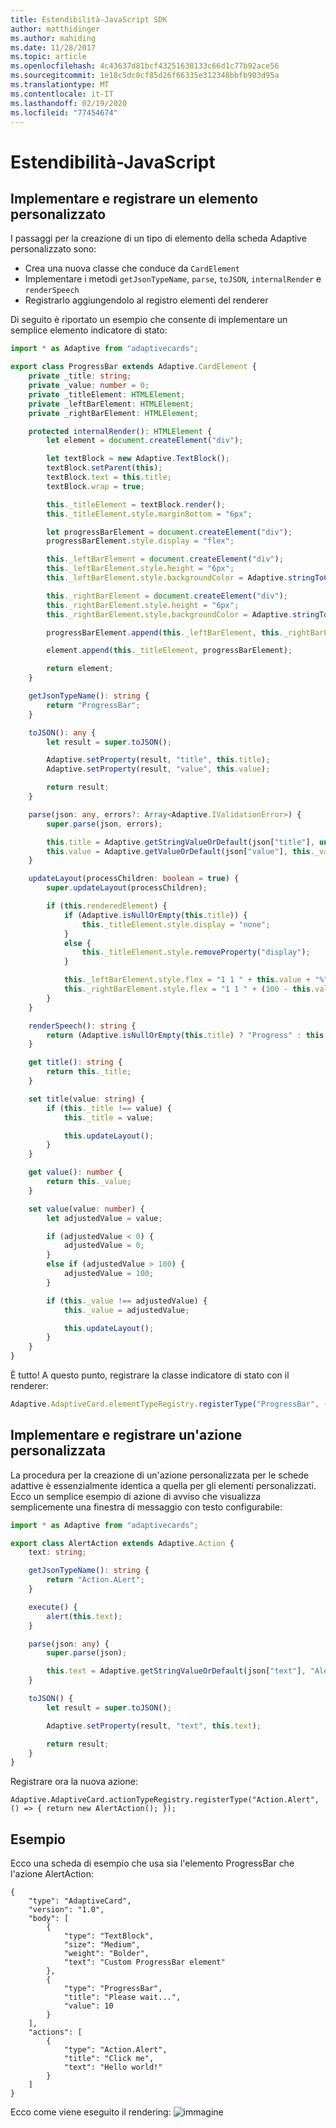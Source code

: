 ```yaml
---
title: Estendibilità-JavaScript SDK
author: matthidinger
ms.author: mahiding
ms.date: 11/28/2017
ms.topic: article
ms.openlocfilehash: 4c43637d81bcf43251638133c66d1c77b92ace56
ms.sourcegitcommit: 1e18c5dc0cf85d26f66335e312348bbfb903d95a
ms.translationtype: MT
ms.contentlocale: it-IT
ms.lasthandoff: 02/19/2020
ms.locfileid: "77454674"
---
```

# <a name="extensibility---javascript"></a>Estendibilità-JavaScript

## <a name="implement-and-register-a-custom-element"></a>Implementare e registrare un elemento personalizzato

I passaggi per la creazione di un tipo di elemento della scheda Adaptive personalizzato sono:
- Crea una nuova classe che conduce da `CardElement`
- Implementare i metodi `getJsonTypeName`, `parse`, `toJSON`, `internalRender` e `renderSpeech`
- Registrarlo aggiungendolo al registro elementi del renderer

Di seguito è riportato un esempio che consente di implementare un semplice elemento indicatore di stato:

```typescript
import * as Adaptive from "adaptivecards";

export class ProgressBar extends Adaptive.CardElement {
    private _title: string;
    private _value: number = 0;
    private _titleElement: HTMLElement;
    private _leftBarElement: HTMLElement;
    private _rightBarElement: HTMLElement;

    protected internalRender(): HTMLElement {
        let element = document.createElement("div");

        let textBlock = new Adaptive.TextBlock();
        textBlock.setParent(this);
        textBlock.text = this.title;
        textBlock.wrap = true;

        this._titleElement = textBlock.render();
        this._titleElement.style.marginBottom = "6px";

        let progressBarElement = document.createElement("div");
        progressBarElement.style.display = "flex";

        this._leftBarElement = document.createElement("div");
        this._leftBarElement.style.height = "6px";
        this._leftBarElement.style.backgroundColor = Adaptive.stringToCssColor(this.hostConfig.containerStyles.emphasis.foregroundColors.accent.default);

        this._rightBarElement = document.createElement("div");
        this._rightBarElement.style.height = "6px";
        this._rightBarElement.style.backgroundColor = Adaptive.stringToCssColor(this.hostConfig.containerStyles.emphasis.backgroundColor);

        progressBarElement.append(this._leftBarElement, this._rightBarElement);

        element.append(this._titleElement, progressBarElement);

        return element;
    }

    getJsonTypeName(): string {
        return "ProgressBar";
    }

    toJSON(): any {
        let result = super.toJSON();

        Adaptive.setProperty(result, "title", this.title);
        Adaptive.setProperty(result, "value", this.value);

        return result;
    }

    parse(json: any, errors?: Array<Adaptive.IValidationError>) {
        super.parse(json, errors);

        this.title = Adaptive.getStringValueOrDefault(json["title"], undefined);
        this.value = Adaptive.getValueOrDefault(json["value"], this._value);
    }

    updateLayout(processChildren: boolean = true) {
        super.updateLayout(processChildren);

        if (this.renderedElement) {
            if (Adaptive.isNullOrEmpty(this.title)) {
                this._titleElement.style.display = "none";
            }
            else {
                this._titleElement.style.removeProperty("display");
            }

            this._leftBarElement.style.flex = "1 1 " + this.value + "%";
            this._rightBarElement.style.flex = "1 1 " + (100 - this.value) + "%";
        }
    }

    renderSpeech(): string {
        return (Adaptive.isNullOrEmpty(this.title) ? "Progress" : this.title) + " " + Math.ceil(this.value) + "%";
    }

    get title(): string {
        return this._title;
    }

    set title(value: string) {
        if (this._title !== value) {
            this._title = value;

            this.updateLayout();
        }
    }

    get value(): number {
        return this._value;
    }

    set value(value: number) {
        let adjustedValue = value;

        if (adjustedValue < 0) {
            adjustedValue = 0;
        }
        else if (adjustedValue > 100) {
            adjustedValue = 100;
        }

        if (this._value !== adjustedValue) {
            this._value = adjustedValue;

            this.updateLayout();
        }
    }
}
```

È tutto! A questo punto, registrare la classe indicatore di stato con il renderer:

```typescript
Adaptive.AdaptiveCard.elementTypeRegistry.registerType("ProgressBar", () => { return new ProgressBar(); });
```

## <a name="implement-and-register-a-custom-action"></a>Implementare e registrare un'azione personalizzata

La procedura per la creazione di un'azione personalizzata per le schede adattive è essenzialmente identica a quella per gli elementi personalizzati. Ecco un semplice esempio di azione di avviso che visualizza semplicemente una finestra di messaggio con testo configurabile:

```typescript
import * as Adaptive from "adaptivecards";

export class AlertAction extends Adaptive.Action {
    text: string;

    getJsonTypeName(): string {
        return "Action.ALert";
    }

    execute() {
        alert(this.text);
    }

    parse(json: any) {
        super.parse(json);

        this.text = Adaptive.getStringValueOrDefault(json["text"], "Alert!");
    }

    toJSON() {
        let result = super.toJSON();

        Adaptive.setProperty(result, "text", this.text);

        return result;
    }
}
```

Registrare ora la nuova azione:

```
Adaptive.AdaptiveCard.actionTypeRegistry.registerType("Action.Alert", () => { return new AlertAction(); });
```

## <a name="example"></a>Esempio

Ecco una scheda di esempio che usa sia l'elemento ProgressBar che l'azione AlertAction:
```
{
    "type": "AdaptiveCard",
    "version": "1.0",
    "body": [
        {
            "type": "TextBlock",
            "size": "Medium",
            "weight": "Bolder",
            "text": "Custom ProgressBar element"
        },
        {
            "type": "ProgressBar",
            "title": "Please wait...",
            "value": 10
        }
    ],
    "actions": [
        {
            "type": "Action.Alert",
            "title": "Click me",
            "text": "Hello world!"
        }
    ]
}
```

Ecco come viene eseguito il rendering: ![immagine](https://user-images.githubusercontent.com/1334689/52665466-8155e780-2ec0-11e9-841a-7d272ad1d103.png)
